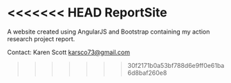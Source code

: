 <<<<<<< HEAD
ReportSite
==========

A website created using AngularJS and Bootstrap containing my action research project report.

Contact: Karen Scott karsco73@gmail.com
>>>>>>> 30f2171b0a53bf788d6e9ff0e61ba6d8baf260e8

